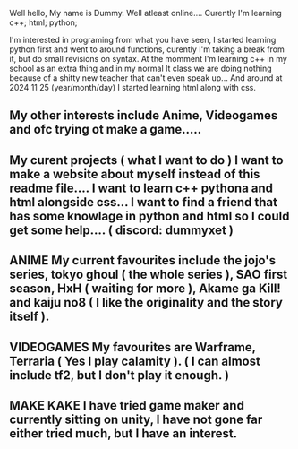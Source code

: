 Well hello, My name is Dummy. Well atleast online....
Curently I'm learning c++; html; python;

I'm interested in programing from what you have seen, I started learning python first and went to around functions, curently I'm taking a break from it, but do small revisions on syntax. At the momment I'm learning c++ in my school as an extra thing and
in my normal It class we are doing nothing because of a shitty new teacher that can't even speak up... And around at 2024 11 25 (year/month/day) I started learning html along with css.

My other interests include Anime, Videogames and ofc trying ot make a game.....
----------------------------------------------------------------------------------------------------------------------------------------------------------------------------------------------------------------------------------------------------------------
My curent projects ( what I want to do )
  I want to make a website about myself instead of this readme file....
  I want to learn c++ pythona and html alongside css...
  I want to find a friend that has some knowlage in python and html so I could get some help.... ( discord: dummyxet )
----------------------------------------------------------------------------------------------------------------------------------------------------------------------------------------------------------------------------------------------------------------
ANIME
  My current favourites include the jojo's series, tokyo ghoul ( the whole series ), SAO first season, HxH ( waiting for more ), Akame ga Kill! and kaiju no8 ( I like the originality and the story itself ).
----------------------------------------------------------------------------------------------------------------------------------------------------------------------------------------------------------------------------------------------------------------
VIDEOGAMES
  My favourites are Warframe, Terraria ( Yes I play calamity ). ( I can almost include tf2, but I don't play it enough. )
----------------------------------------------------------------------------------------------------------------------------------------------------------------------------------------------------------------------------------------------------------------
MAKE KAKE
  I have tried game maker and currently sitting on unity, I have not gone far either tried much, but I have an interest.
----------------------------------------------------------------------------------------------------------------------------------------------------------------------------------------------------------------------------------------------------------------
